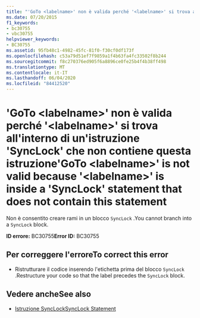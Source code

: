 ```yaml
---
title: "'GoTo <labelname>' non è valida perché '<labelname>' si trova all'interno di un'istruzione 'SyncLock' che non contiene questa istruzione"
ms.date: 07/20/2015
f1_keywords:
- bc30755
- vbc30755
helpviewer_keywords:
- BC30755
ms.assetid: 95fb48c1-4982-45fc-81f0-f30cf0df173f
ms.openlocfilehash: c53a79d51ef7f9859a1f4b63fa4fc33502f8b244
ms.sourcegitcommit: f8c270376ed905f6a8896ce0fe25b4f4b38ff498
ms.translationtype: MT
ms.contentlocale: it-IT
ms.lasthandoff: 06/04/2020
ms.locfileid: "84412520"
---
```

# <a name="goto-labelname-is-not-valid-because-labelname-is-inside-a-synclock-statement-that-does-not-contain-this-statement"></a><span data-ttu-id="a70a6-102">'GoTo \<labelname>' non è valida perché '\<labelname>' si trova all'interno di un'istruzione 'SyncLock' che non contiene questa istruzione</span><span class="sxs-lookup"><span data-stu-id="a70a6-102">'GoTo \<labelname>' is not valid because '\<labelname>' is inside a 'SyncLock' statement that does not contain this statement</span></span>
<span data-ttu-id="a70a6-103">Non è consentito creare rami in un blocco `SyncLock` .</span><span class="sxs-lookup"><span data-stu-id="a70a6-103">You cannot branch into a `SyncLock` block.</span></span>  
  
 <span data-ttu-id="a70a6-104">**ID errore:** BC30755</span><span class="sxs-lookup"><span data-stu-id="a70a6-104">**Error ID:** BC30755</span></span>  
  
## <a name="to-correct-this-error"></a><span data-ttu-id="a70a6-105">Per correggere l'errore</span><span class="sxs-lookup"><span data-stu-id="a70a6-105">To correct this error</span></span>  
  
- <span data-ttu-id="a70a6-106">Ristrutturare il codice inserendo l'etichetta prima del blocco `SyncLock` .</span><span class="sxs-lookup"><span data-stu-id="a70a6-106">Restructure your code so that the label precedes the `SyncLock` block.</span></span>  
  
## <a name="see-also"></a><span data-ttu-id="a70a6-107">Vedere anche</span><span class="sxs-lookup"><span data-stu-id="a70a6-107">See also</span></span>

- [<span data-ttu-id="a70a6-108">Istruzione SyncLock</span><span class="sxs-lookup"><span data-stu-id="a70a6-108">SyncLock Statement</span></span>](../language-reference/statements/synclock-statement.md)
